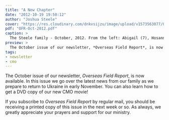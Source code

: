 ```yaml
---
title: "A New Chapter"
date: "2012-10-19 19:50:12"
author: "Joshua Steele"
cover: "https://res.cloudinary.com/dnkvsijzu/image/upload/v1573563077/OFReport/2012-10-19-new-chapter/IMG_5706-12-6_eqpqz9.jpg"
pdf: "OFR-Oct-2012.pdf"
caption: >
  The Steele family - October, 2012. From the left: Abigail (7), Hosanna (23 months), Joshua (like 400 months), Kelsie (forever 21), Rebekah (almost 5).
preview: >
  The October issue of our newsletter, *Overseas Field Report*, is now available. In this issue we go over the latest news from our family as we prepare to return to Ukraine in early November. You can also learn how to get a DVD copy of our new CMO movie!
tags:
- newsletter
- cmo
---
```


The October issue of our newsletter, *Overseas Field Report*, is now available. In this issue we go over the latest news from our family as we prepare to return to Ukraine in early November. You can also learn how to get a DVD copy of our new CMO movie!

<article-callout content="OFR-Oct-2012.pdf" :download="true" />

If you subscribe to *Overseas Field Report* by regular mail, you should be receiving a printed copy of this issue in the next week or so. As always, we greatly appreciate your prayers and support for our ministry.
